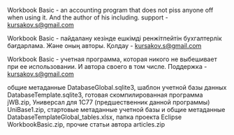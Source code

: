 Workbook Basic - an accounting program that does not piss anyone off when using it. And the author of his including.
support - kursakov.s@gmail.com

Workbook Basic - пайдалану кезінде ешкімді ренжітпейтін бухгалтерлік бағдарлама. Және оның авторы.
Қолдау - kursakov.s@gmail.com

Workbook Basic - учетная программа, которая никого не выбешивает при ее использовании. И автора своего в том числе. 
Поддержка - kursakov.s@gmail.com

общие метаданные DatabaseGlobal.sqlite3,  шаблон учетной базы данных DatabaseTemplate.sqlite3, готовая скомпилированная программа jWB.zip, Универсал для 1С77 (предшественник данной программы) UniBase1.zip, стартовые метаданные учетной базы и общие метаданные DatabaseTemplateGlobal_tables.xlsx, папка проекта Eclipse WorkbookBasic.zip, прочие статьи автора articles.zip
